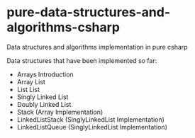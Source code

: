 # pure-data-structures-and-algorithms-csharp
Data structures and algorithms implementation in pure csharp

Data structures that have been implemented so far:
- Arrays Introduction
- Array List
- List List
- Singly Linked List
- Doubly Linked List
- Stack (Array Implementation)
- LinkedListStack (SinglyLinkedList Implementation)
- LinkedListQueue (SinglyLinkedList Implementation)